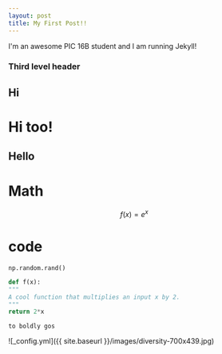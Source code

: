 ```yaml
---
layout: post
title: My First Post!!
---
```


I'm an awesome PIC 16B student and I am running Jekyll!

### Third level header
## Hi
# Hi too!
## Hello
# Math

$$f(x) = e^x$$

# code
`np.random.rand()`

```python
def f(x):
"""
A cool function that multiplies an input x by 2.
"""
return 2*x
```

`to boldly gos`

![_config.yml]({{ site.baseurl }}/images/diversity-700x439.jpg)
